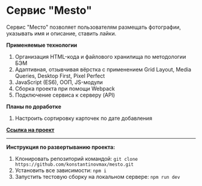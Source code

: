 # Сервис "Mesto"

Cервис "Место" позволяет пользователям размещать фотографии, указывать имя и описание, ставить лайки.

**Применяемые технологии**
1. Организация HTML-кода и файлового хранилища по методологии БЭМ
2. Адаптивная, отзывчивая вёрстка с применением Grid Layout, Media Queries, Desktop First, Pixel Perfect
3. JavaScript (ES6), ООП, JS-модули
4. Сборка проекта при помощи Webpack
5. Подключение сервиса к серверу (API)

**Планы по доработке**
1. Настроить сортировку карточек по дате добавления

**[Ссылка на проект](https://konstantinovmax.github.io/mesto)**

---

**Инструкция по развертыванию проекта:**
1. Клонировать репозиторий командой: `git clone https://github.com/konstantinovmax/mesto.git`
2. Установить все зависимости: `npm i`
3. Запустить тестовую сборку на локальном сервере: `npm run dev`